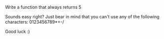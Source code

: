 Write a function that always returns 5

Sounds easy right? Just bear in mind that you can't use any of the following characters: 0123456789*+-/

Good luck :)
